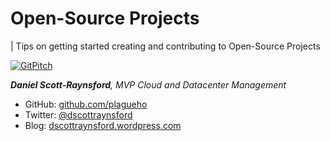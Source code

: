 # Open-Source Projects

| Tips on getting started creating and contributing to Open-Source Projects

[![GitPitch](https://gitpitch.com/assets/badge.svg)](https://gitpitch.com/plagueho/GettingStartedWithOSS/master?grs=github&t=sky)

_**Daniel Scott-Raynsford**, MVP Cloud and Datacenter Management_

- GitHub: [github.com/plagueho](https://github.com/plagueho/)
- Twitter: [@dscottraynsford](https://twitter.com/dscottraynsford)
- Blog: [dscottraynsford.wordpress.com](https://dscottraynsford.wordpress.com)
